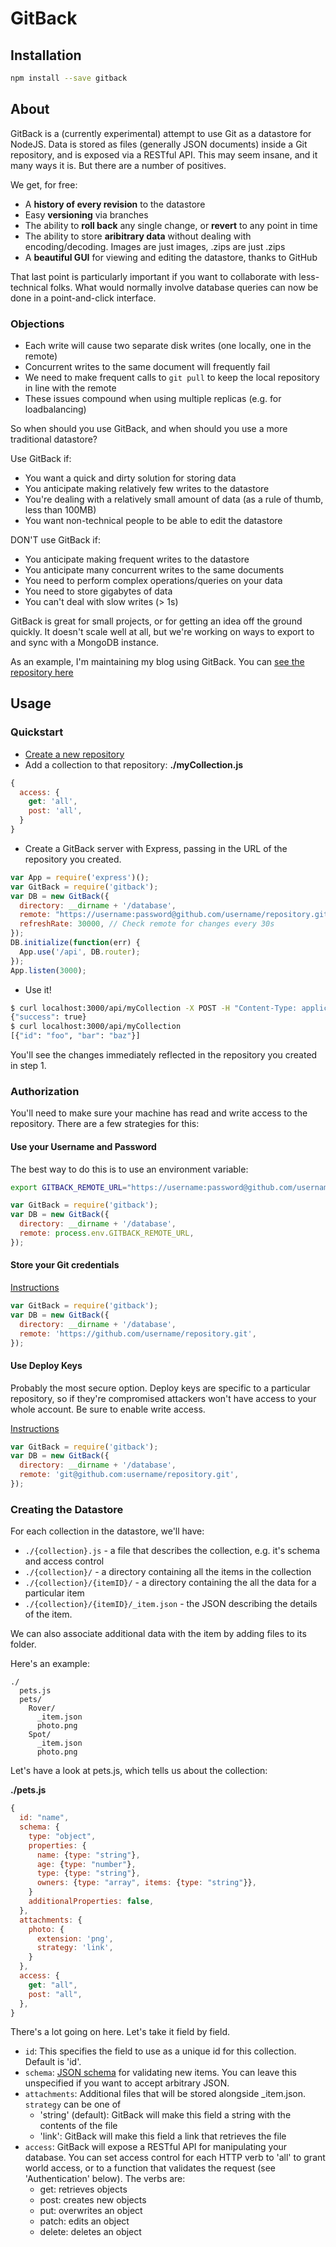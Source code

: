 # GitBack

## Installation

```bash
npm install --save gitback
```

## About

GitBack is a (currently experimental) attempt to use Git as a datastore for NodeJS. 
Data is stored as files (generally JSON documents) inside a Git repository, and is exposed
via a RESTful API. This may seem insane, and it many ways it is. But there are a number of positives.

We get, for free:
* A **history of every revision** to the datastore
* Easy **versioning** via branches
* The ability to **roll back** any single change, or **revert** to any point in time
* The ability to store **aribitrary data** without dealing with encoding/decoding. Images are just images, .zips are just .zips
* A **beautiful GUI** for viewing and editing the datastore, thanks to GitHub

That last point is particularly important if you want to collaborate with less-technical folks.
What would normally involve database queries can now be done in a point-and-click interface.

### Objections
* Each write will cause two separate disk writes (one locally, one in the remote)
* Concurrent writes to the same document will frequently fail
* We need to make frequent calls to ```git pull``` to keep the local repository in line with the remote
* These issues compound when using multiple replicas (e.g. for loadbalancing)

So when should you use GitBack, and when should you use a more traditional datastore?

Use GitBack if:
* You want a quick and dirty solution for storing data
* You anticipate making relatively few writes to the datastore
* You're dealing with a relatively small amount of data (as a rule of thumb, less than 100MB)
* You want non-technical people to be able to edit the datastore

DON'T use GitBack if:
* You anticipate making frequent writes to the datastore
* You anticipate many concurrent writes to the same documents
* You need to perform complex operations/queries on your data
* You need to store gigabytes of data
* You can't deal with slow writes (> 1s)
 
GitBack is great for small projects, or for getting an idea off the ground quickly.
It doesn't scale well at all, but we're working on ways to export to and sync with a
MongoDB instance.

As an example, I'm maintaining my blog using GitBack. You can
[see the repository here](https://github.com/bobby-brennan/gitback-blog)

## Usage

### Quickstart
* [Create a new repository](https://github.com/new)
* Add a collection to that repository:
**./myCollection.js**
```js
{
  access: {
    get: 'all',
    post: 'all',
  }
}
```
* Create a GitBack server with Express, passing in the URL of the repository you created.
```js
var App = require('express')();
var GitBack = require('gitback');
var DB = new GitBack({
  directory: __dirname + '/database',
  remote: "https://username:password@github.com/username/repository.git",
  refreshRate: 30000, // Check remote for changes every 30s
});
DB.initialize(function(err) {
  App.use('/api', DB.router);
});
App.listen(3000);
```
* Use it!
```bash
$ curl localhost:3000/api/myCollection -X POST -H "Content-Type: application/json" -d '{"id": "foo", "bar": "baz"}'
{"success": true}
$ curl localhost:3000/api/myCollection
[{"id": "foo", "bar": "baz"}]
```

You'll see the changes immediately reflected in the repository you created in step 1.

### Authorization

You'll need to make sure your machine has read and write access to the repository.
There are a few strategies for this:

#### Use your Username and Password
The best way to do this is to use an environment variable:
```bash
export GITBACK_REMOTE_URL="https://username:password@github.com/username/repository.git"
```
```js
var GitBack = require('gitback');
var DB = new GitBack({
  directory: __dirname + '/database',
  remote: process.env.GITBACK_REMOTE_URL,
});
```

#### Store your Git credentials
[Instructions](http://git-scm.com/docs/git-credential-store)
```js
var GitBack = require('gitback');
var DB = new GitBack({
  directory: __dirname + '/database',
  remote: 'https://github.com/username/repository.git',
});
```

#### Use Deploy Keys
Probably the most secure option. Deploy keys are specific to a particular
repository, so if they're compromised attackers won't have access to your whole account.
Be sure to enable write access.

[Instructions](https://developer.github.com/guides/managing-deploy-keys/#deploy-keys)
```js
var GitBack = require('gitback');
var DB = new GitBack({
  directory: __dirname + '/database',
  remote: 'git@github.com:username/repository.git',
});
```

### Creating the Datastore

For each collection in the datastore, we'll have:
* ```./{collection}.js``` - a file that describes the collection, e.g. it's schema and access control
* ```./{collection}/``` - a directory containing all the items in the collection
* ```./{collection}/{itemID}/``` - a directory containing the all the data for a particular item
* ```./{collection}/{itemID}/_item.json``` - the JSON describing the details of the item.

We can also associate additional data with the item by adding files to its folder.

Here's an example:

```
./
  pets.js
  pets/
    Rover/
      _item.json
      photo.png
    Spot/
      _item.json
      photo.png
```

Let's have a look at pets.js, which tells us about the collection:

**./pets.js**
```js
{
  id: "name",
  schema: {
    type: "object",
    properties: {
      name: {type: "string"},
      age: {type: "number"},
      type: {type: "string"},
      owners: {type: "array", items: {type: "string"}},
    }
    additionalProperties: false,
  },
  attachments: {
    photo: {
      extension: 'png',
      strategy: 'link',
    }
  },
  access: {
    get: "all",
    post: "all",
  },
}
```

There's a lot going on here. Let's take it field by field.
* ```id```: This specifies the field to use as a unique id for this collection. Default is 'id'.
* ```schema```: [JSON schema](http://json-schema.org/) for validating new items. You can leave this unspecified if you want to accept arbitrary JSON.
* ```attachments```: Additional files that will be stored alongside _item.json.  ```strategy``` can be one of
  * 'string' (default): GitBack will make this field a string with the contents of the file
  * 'link': GitBack will make this field a link that retrieves the file
* ```access```: GitBack will expose a RESTful API for manipulating your database. You can set access control for each HTTP verb to 'all' to grant world access, or to a function that validates the request (see 'Authentication' below). The verbs are:
  * get: retrieves objects
  * post: creates new objects
  * put: overwrites an object
  * patch: edits an object
  * delete: deletes an object

  
